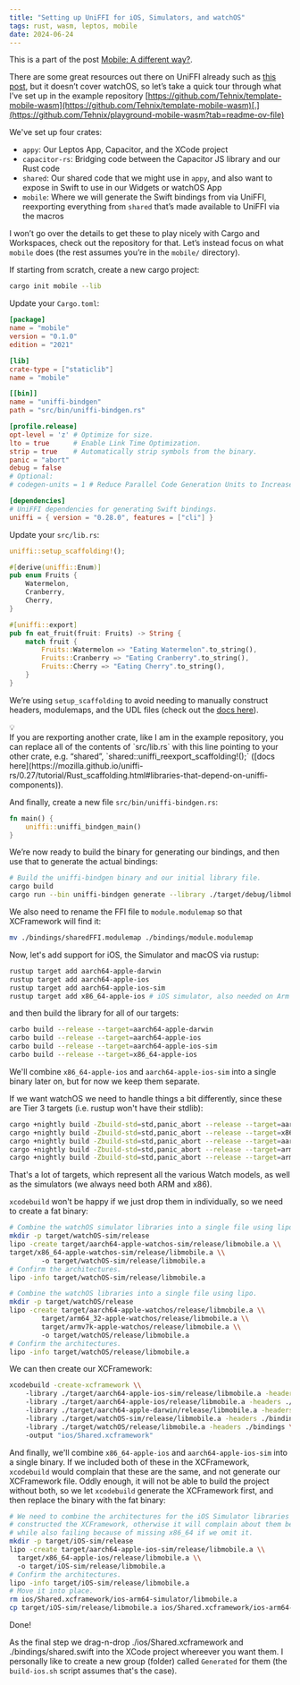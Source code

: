 ```yaml
---
title: "Setting up UniFFI for iOS, Simulators, and watchOS"
tags: rust, wasm, leptos, mobile
date: 2024-06-24
---
```


This is a part of the post [Mobile: A different way?](/posts/2024-06-25-mobile-a-different-way.html).

There are some great resources out there on UniFFI already such as [this post](https://forgen.tech/en/blog/post/building-an-ios-app-with-rust-using-uniffi), but it doesn’t cover watchOS, so let’s take a quick tour through what I’ve set up in the example repository [https://github.com/Tehnix/template-mobile-wasm](https://github.com/Tehnix/template-mobile-wasm)[.](https://github.com/Tehnix/playground-mobile-wasm?tab=readme-ov-file)

We've set up four crates:

- `appy`: Our Leptos App, Capacitor, and the XCode project
- `capacitor-rs`: Bridging code between the Capacitor JS library and our Rust code
- `shared`: Our shared code that we might use in `appy`, and also want to expose in Swift to use in our Widgets or watchOS App
- `mobile`: Where we will generate the Swift bindings from via UniFFI, reexporting everything from `shared` that’s made available to UniFFI via the macros

I won’t go over the details to get these to play nicely with Cargo and Workspaces, check out the repository for that. Let’s instead focus on what `mobile` does (the rest assumes you’re in the `mobile/` directory).

<div></div><!--more-->

If starting from scratch, create a new cargo project:

```bash
cargo init mobile --lib
```

Update your `Cargo.toml`:

```toml
[package]
name = "mobile"
version = "0.1.0"
edition = "2021"

[lib]
crate-type = ["staticlib"]
name = "mobile"

[[bin]]
name = "uniffi-bindgen"
path = "src/bin/uniffi-bindgen.rs"

[profile.release]
opt-level = 'z' # Optimize for size.
lto = true      # Enable Link Time Optimization.
strip = true    # Automatically strip symbols from the binary.
panic = "abort"
debug = false
# Optional:
# codegen-units = 1 # Reduce Parallel Code Generation Units to Increase Optimization.

[dependencies]
# UniFFI dependencies for generating Swift bindings.
uniffi = { version = "0.28.0", features = ["cli"] }
```

Update your `src/lib.rs`:

```rust
uniffi::setup_scaffolding!();

#[derive(uniffi::Enum)]
pub enum Fruits {
    Watermelon,
    Cranberry,
    Cherry,
}

#[uniffi::export]
pub fn eat_fruit(fruit: Fruits) -> String {
    match fruit {
        Fruits::Watermelon => "Eating Watermelon".to_string(),
        Fruits::Cranberry => "Eating Cranberry".to_string(),
        Fruits::Cherry => "Eating Cherry".to_string(),
    }
}
```

We’re using `setup_scaffolding` to avoid needing to manually construct headers, modulemaps, and the UDL files (check out the [docs here](https://mozilla.github.io/uniffi-rs/0.27/tutorial/Rust_scaffolding.html#setup-for-crates-using-only-proc-macros)).

<div class="callout">
  <div class="callout-bulb">💡</div>
  If you are rexporting another crate, like I am in the example repository, you can replace all of the contents of `src/lib.rs` with this line pointing to your other crate, e.g. “shared”, `shared::uniffi_reexport_scaffolding!();` ([docs here](https://mozilla.github.io/uniffi-rs/0.27/tutorial/Rust_scaffolding.html#libraries-that-depend-on-uniffi-components)).
</div>

And finally, create a new file `src/bin/uniffi-bindgen.rs`:

```rust
fn main() {
    uniffi::uniffi_bindgen_main()
}
```

We’re now ready to build the binary for generating our bindings, and then use that to generate the actual bindings:

```bash
# Build the uniffi-bindgen binary and our initial library file.
cargo build
cargo run --bin uniffi-bindgen generate --library ./target/debug/libmobile.a --language swift --out-dir ./bindings

```

We also need to rename the FFI file to `module.modulemap` so that XCFramework will find it:

```bash
mv ./bindings/sharedFFI.modulemap ./bindings/module.modulemap

```

Now, let's add support for iOS, the Simulator and macOS via rustup:

```bash
rustup target add aarch64-apple-darwin
rustup target add aarch64-apple-ios
rustup target add aarch64-apple-ios-sim
rustup target add x86_64-apple-ios # iOS simulator, also needed on Arm Macs.

```

and then build the library for all of our targets:

```bash
carbo build --release --target=aarch64-apple-darwin
carbo build --release --target=aarch64-apple-ios
carbo build --release --target=aarch64-apple-ios-sim
carbo build --release --target=x86_64-apple-ios

```

We'll combine `x86_64-apple-ios` and `aarch64-apple-ios-sim` into a single binary later on, but for now we keep them separate.

If we want watchOS we need to handle things a bit differently, since these are Tier 3 targets (i.e. rustup won't have their stdlib):

```bash
cargo +nightly build -Zbuild-std=std,panic_abort --release --target=aarch64-apple-watchos-sim
cargo +nightly build -Zbuild-std=std,panic_abort --release --target=x86_64-apple-watchos-sim
cargo +nightly build -Zbuild-std=std,panic_abort --release --target=aarch64-apple-watchos
cargo +nightly build -Zbuild-std=std,panic_abort --release --target=armv7k-apple-watchos
cargo +nightly build -Zbuild-std=std,panic_abort --release --target=arm64_32-apple-watchos

```

That's a lot of targets, which represent all the various Watch models, as well as the simulators (we always need both ARM and x86).

`xcodebuild` won't be happy if we just drop them in individually, so we need to create a fat binary:

```bash
# Combine the watchOS simulator libraries into a single file using lipo.
mkdir -p target/watchOS-sim/release
lipo -create target/aarch64-apple-watchos-sim/release/libmobile.a \\
target/x86_64-apple-watchos-sim/release/libmobile.a \\
        -o target/watchOS-sim/release/libmobile.a
# Confirm the architectures.
lipo -info target/watchOS-sim/release/libmobile.a

# Combine the watchOS libraries into a single file using lipo.
mkdir -p target/watchOS/release
lipo -create target/aarch64-apple-watchos/release/libmobile.a \\
        target/arm64_32-apple-watchos/release/libmobile.a \\
        target/armv7k-apple-watchos/release/libmobile.a \\
        -o target/watchOS/release/libmobile.a
# Confirm the architectures.
lipo -info target/watchOS/release/libmobile.a

```

We can then create our XCFramework:

```bash
xcodebuild -create-xcframework \\
    -library ./target/aarch64-apple-ios-sim/release/libmobile.a -headers ./bindings \\
    -library ./target/aarch64-apple-ios/release/libmobile.a -headers ./bindings \\
    -library ./target/aarch64-apple-darwin/release/libmobile.a -headers ./bindings \\
    -library ./target/watchOS-sim/release/libmobile.a -headers ./bindings \\
    -library ./target/watchOS/release/libmobile.a -headers ./bindings \\
    -output "ios/Shared.xcframework"

```

And finally, we'll combine `x86_64-apple-ios` and `aarch64-apple-ios-sim` into a single binary. If we included both of these in the XCFramework, `xcodebuild` would complain that these are the same, and not generate our XCFramework file. Oddly enough, it will not be able to build the project without both, so we let `xcodebuild` generate the XCFramework first, and then replace the binary with the fat binary:

```bash
# We need to combine the architectures for the iOS Simulator libraries after we've
# constructed the XCFramework, otherwise it will complain about them being the same,
# while also failing because of missing x86_64 if we omit it.
mkdir -p target/iOS-sim/release
lipo -create target/aarch64-apple-ios-sim/release/libmobile.a \\
  target/x86_64-apple-ios/release/libmobile.a \\
  -o target/iOS-sim/release/libmobile.a
# Confirm the architectures.
lipo -info target/iOS-sim/release/libmobile.a
# Move it into place.
rm ios/Shared.xcframework/ios-arm64-simulator/libmobile.a
cp target/iOS-sim/release/libmobile.a ios/Shared.xcframework/ios-arm64-simulator/libmobile.a

```

Done!

As the final step we drag-n-drop ./ios/Shared.xcframework and ./bindings/shared.swift into the XCode project whereever you want them. I personally like to create a new group (folder) called `Generated` for them (the `build-ios.sh` script assumes that's the case).
